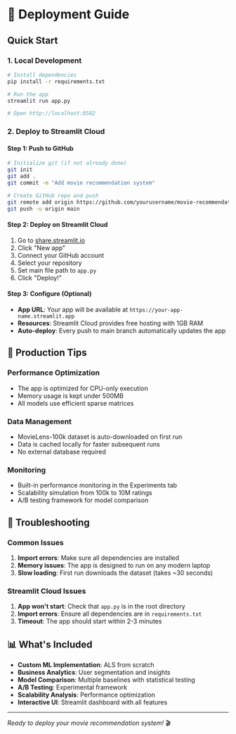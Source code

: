 # 🚀 Deployment Guide

## Quick Start

### 1. **Local Development**
```bash
# Install dependencies
pip install -r requirements.txt

# Run the app
streamlit run app.py

# Open http://localhost:8502
```

### 2. **Deploy to Streamlit Cloud**

#### Step 1: Push to GitHub
```bash
# Initialize git (if not already done)
git init
git add .
git commit -m "Add movie recommendation system"

# Create GitHub repo and push
git remote add origin https://github.com/yourusername/movie-recommendation-system.git
git push -u origin main
```

#### Step 2: Deploy on Streamlit Cloud
1. Go to [share.streamlit.io](https://share.streamlit.io)
2. Click "New app"
3. Connect your GitHub account
4. Select your repository
5. Set main file path to `app.py`
6. Click "Deploy!"

#### Step 3: Configure (Optional)
- **App URL**: Your app will be available at `https://your-app-name.streamlit.app`
- **Resources**: Streamlit Cloud provides free hosting with 1GB RAM
- **Auto-deploy**: Every push to main branch automatically updates the app

## 🎯 Production Tips

### **Performance Optimization**
- The app is optimized for CPU-only execution
- Memory usage is kept under 500MB
- All models use efficient sparse matrices

### **Data Management**
- MovieLens-100k dataset is auto-downloaded on first run
- Data is cached locally for faster subsequent runs
- No external database required

### **Monitoring**
- Built-in performance monitoring in the Experiments tab
- Scalability simulation from 100k to 10M ratings
- A/B testing framework for model comparison

## 🔧 Troubleshooting

### **Common Issues**
1. **Import errors**: Make sure all dependencies are installed
2. **Memory issues**: The app is designed to run on any modern laptop
3. **Slow loading**: First run downloads the dataset (takes ~30 seconds)

### **Streamlit Cloud Issues**
1. **App won't start**: Check that `app.py` is in the root directory
2. **Import errors**: Ensure all dependencies are in `requirements.txt`
3. **Timeout**: The app should start within 2-3 minutes

## 📊 What's Included

- **Custom ML Implementation**: ALS from scratch
- **Business Analytics**: User segmentation and insights
- **Model Comparison**: Multiple baselines with statistical testing
- **A/B Testing**: Experimental framework
- **Scalability Analysis**: Performance optimization
- **Interactive UI**: Streamlit dashboard with all features

---

*Ready to deploy your movie recommendation system!* 🎬
